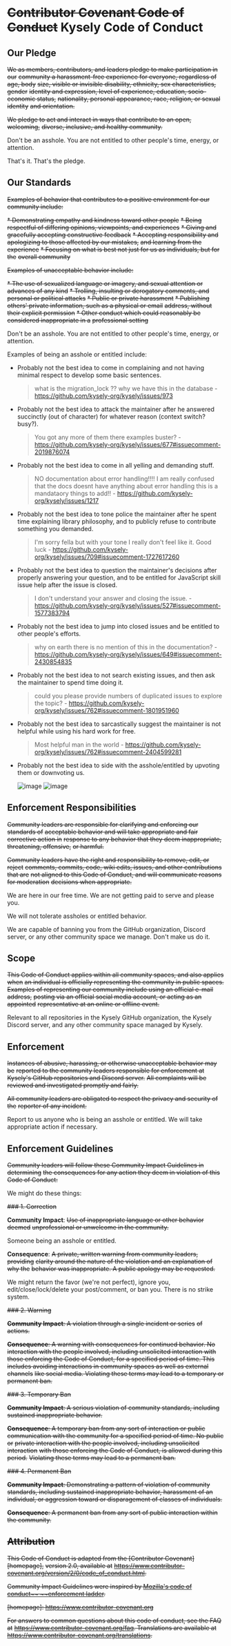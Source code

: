 # ~~Contributor Covenant Code of Conduct~~ Kysely Code of Conduct

## Our Pledge

~~We as members, contributors, and leaders pledge to make participation in our~~
~~community a harassment-free experience for everyone, regardless of age, body~~
~~size, visible or invisible disability, ethnicity, sex characteristics, gender~~
~~identity and expression, level of experience, education, socio-economic status,~~
~~nationality, personal appearance, race, religion, or sexual identity~~
~~and orientation.~~

~~We pledge to act and interact in ways that contribute to an open, welcoming,~~
~~diverse, inclusive, and healthy community.~~

Don't be an asshole.
You are not entitled to other people's time, energy, or attention.

That's it. That's the pledge.

## Our Standards

~~Examples of behavior that contributes to a positive environment for our~~
~~community include:~~

~~* Demonstrating empathy and kindness toward other people~~
~~* Being respectful of differing opinions, viewpoints, and experiences~~
~~* Giving and gracefully accepting constructive feedback~~
~~* Accepting responsibility and apologizing to those affected by our mistakes,~~
  ~~and learning from the experience~~
~~* Focusing on what is best not just for us as individuals, but for the~~
  ~~overall community~~

~~Examples of unacceptable behavior include:~~

~~* The use of sexualized language or imagery, and sexual attention or~~
  ~~advances of any kind~~
~~* Trolling, insulting or derogatory comments, and personal or political attacks~~
~~* Public or private harassment~~
~~* Publishing others' private information, such as a physical or email~~
  ~~address, without their explicit permission~~
~~* Other conduct which could reasonably be considered inappropriate in a~~
  ~~professional setting~~

Don't be an asshole.
You are not entitled to other people's time, energy, or attention.

Examples of being an asshole or entitled include:

* Probably not the best idea to come in complaining and not having minimal respect to develop some basic sentences.
  > what is the migration_lock ?? why we have this in the database - https://github.com/kysely-org/kysely/issues/973
* Probably not the best idea to attack the maintainer after he answered succinctly (out of character) for whatever reason (context switch? busy?).
  > You got any more of them there examples buster? - https://github.com/kysely-org/kysely/issues/677#issuecomment-2019876074
* Probably not the best idea to come in all yelling and demanding stuff.
  > NO documentation about error handling!!!!
  > I am really confused that the docs doesnt have anything about error handling
  > this is a mandataory things to add!! - https://github.com/kysely-org/kysely/issues/1217
* Probably not the best idea to tone police the maintainer after he spent time explaining library philosophy, and to publicly refuse to contribute something you demanded.
  > I'm sorry fella but with your tone I really don't feel like it. Good luck - https://github.com/kysely-org/kysely/issues/709#issuecomment-1727617260
* Probably not the best idea to question the maintainer's decisions after properly answering your question, and to be entitled for JavaScript skill issue help after the issue is closed.
  > I don't understand your answer and closing the issue. - https://github.com/kysely-org/kysely/issues/527#issuecomment-1577383794
* Probably not the best idea to jump into closed issues and be entitled to other people's efforts.
  > why on earth there is no mention of this in the documentation? - https://github.com/kysely-org/kysely/issues/649#issuecomment-2430854835
* Probably not the best idea to not search existing issues, and then ask the maintainer to spend time doing it.
  > could you please provide numbers of duplicated issues to explore the topic? - https://github.com/kysely-org/kysely/issues/762#issuecomment-1801951960
* Probably not the best idea to sarcastically suggest the maintainer is not helpful while using his hard work for free.
  > Most helpful man in the world - https://github.com/kysely-org/kysely/issues/762#issuecomment-2404599281
* Probably not the best idea to side with the asshole/entitled by upvoting them or downvoting us.

  ![image](https://github.com/user-attachments/assets/ca6efd57-d8db-428a-a274-7b45b380887f)
  ![image](https://github.com/user-attachments/assets/62356fa3-7cea-4b82-9967-d56c76f0beee)



## Enforcement Responsibilities

~~Community leaders are responsible for clarifying and enforcing our standards of~~
~~acceptable behavior and will take appropriate and fair corrective action in~~
~~response to any behavior that they deem inappropriate, threatening, offensive,~~
~~or harmful.~~

~~Community leaders have the right and responsibility to remove, edit, or reject~~
~~comments, commits, code, wiki edits, issues, and other contributions that are~~
~~not aligned to this Code of Conduct, and will communicate reasons for moderation~~
~~decisions when appropriate.~~

We are here in our free time. We are not getting paid to serve and please you.

We will not tolerate assholes or entitled behavior.

We are capable of banning you from the GitHub organization, Discord server, or any 
other community space we manage. Don't make us do it.

## Scope

~~This Code of Conduct applies within all community spaces, and also applies when~~
~~an individual is officially representing the community in public spaces.~~
~~Examples of representing our community include using an official e-mail address,~~
~~posting via an official social media account, or acting as an appointed~~
~~representative at an online or offline event.~~

Relevant to all repositories in the Kysely GitHub organization, the Kysely Discord 
server, and any other community space managed by Kysely.

## Enforcement

~~Instances of abusive, harassing, or otherwise unacceptable behavior may be~~
~~reported to the community leaders responsible for enforcement at~~
~~Kysely's GitHub repositories and Discord server.~~
~~All complaints will be reviewed and investigated promptly and fairly.~~

~~All community leaders are obligated to respect the privacy and security of the~~
~~reporter of any incident.~~

Report to us anyone who is being an asshole or entitled.
We will take appropriate action if necessary.

## Enforcement Guidelines

~~Community leaders will follow these Community Impact Guidelines in determining~~
~~the consequences for any action they deem in violation of this Code of Conduct:~~

We might do these things:

~~### 1. Correction~~

**Community Impact**: ~~Use of inappropriate language or other behavior deemed~~
~~unprofessional or unwelcome in the community.~~

Someone being an asshole or entitled.

**Consequence**: ~~A private, written warning from community leaders, providing~~
~~clarity around the nature of the violation and an explanation of why the~~
~~behavior was inappropriate. A public apology may be requested.~~

We might return the favor (we're not perfect), ignore you, edit/close/lock/delete 
your post/comment, or ban you. There is no strike system.

~~### 2. Warning~~

~~**Community Impact**: A violation through a single incident or series~~
~~of actions.~~

~~**Consequence**: A warning with consequences for continued behavior. No~~
~~interaction with the people involved, including unsolicited interaction with~~
~~those enforcing the Code of Conduct, for a specified period of time. This~~
~~includes avoiding interactions in community spaces as well as external channels~~
~~like social media. Violating these terms may lead to a temporary or~~
~~permanent ban.~~

~~### 3. Temporary Ban~~

~~**Community Impact**: A serious violation of community standards, including~~
~~sustained inappropriate behavior.~~

~~**Consequence**: A temporary ban from any sort of interaction or public~~
~~communication with the community for a specified period of time. No public or~~
~~private interaction with the people involved, including unsolicited interaction~~
~~with those enforcing the Code of Conduct, is allowed during this period.~~
~~Violating these terms may lead to a permanent ban.~~

~~### 4. Permanent Ban~~

~~**Community Impact**: Demonstrating a pattern of violation of community~~
~~standards, including sustained inappropriate behavior,  harassment of an~~
~~individual, or aggression toward or disparagement of classes of individuals.~~

~~**Consequence**: A permanent ban from any sort of public interaction within~~
~~the community.~~

## ~~Attribution~~

~~This Code of Conduct is adapted from the [Contributor Covenant][homepage],~~
~~version 2.0, available at~~
~~https://www.contributor-covenant.org/version/2/0/code_of_conduct.html.~~

~~Community Impact Guidelines were inspired by [Mozilla's code of conduct~~
~~enforcement ladder](https://github.com/mozilla/diversity).~~

~~[homepage]: https://www.contributor-covenant.org~~

~~For answers to common questions about this code of conduct, see the FAQ at~~
~~https://www.contributor-covenant.org/faq. Translations are available at~~
~~https://www.contributor-covenant.org/translations.~~
